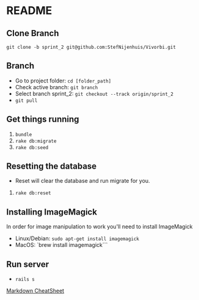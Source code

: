 # README

## Clone Branch
`git clone -b sprint_2 git@github.com:StefNijenhuis/Vivorbi.git`

## Branch
* Go to project folder: `cd [folder_path]`
* Check active branch: `git branch`
* Select branch sprint_2: `git checkout --track origin/sprint_2`
* `git pull`

## Get things running
1. `bundle`
2. `rake db:migrate`
3. `rake db:seed`

## Resetting the database
* Reset will clear the database and run migrate for you.
1. `rake db:reset`

## Installing ImageMagick
In order for image manipulation to work you'll need to install ImageMagick
* Linux/Debian: `sudo apt-get install imagemagick`
* MacOS: `brew install imagemagick```

## Run server
* `rails s`

[Markdown CheatSheet](https://github.com/adam-p/markdown-here/wiki/Markdown-Cheatsheet)
